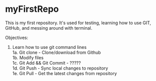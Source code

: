 # myFirstRepo
This is my first repository. It's used for testing, learning how to use GIT, GitHub, and messing around with terminal.


Objectives:
1. Learn how to use git command lines <br />
    1a. Git clone - Clone/download from Github <br />
    1b. Modify files <br />
    1c. Git Add   &&  Git Commit - ????? <br />
    1d. Git Push - Sync local changes to repository <br />
    1e. Git Pull - Get the latest changes from repository
